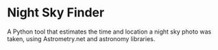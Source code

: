 # Night Sky Finder

A Python tool that estimates the time and location a night sky photo was taken, using Astrometry.net and astronomy libraries.